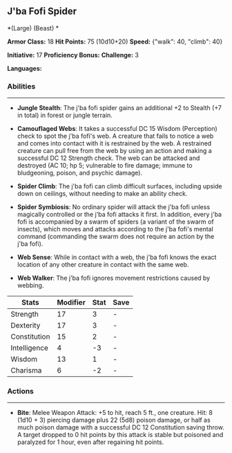 ## J'ba Fofi Spider
*(Large) (Beast) *

**Armor Class:** 18
**Hit Points:** 75 (10d10+20)
**Speed:** {"walk": 40, "climb": 40}

**Initiative:** 17
**Proficiency Bonus:**
**Challenge:** 3

**Languages:** 

### Abilities
 --- 
- **Jungle Stealth**: The j'ba fofi spider gains an additional +2 to Stealth (+7 in total) in forest or jungle terrain.

- **Camouflaged Webs**: It takes a successful DC 15 Wisdom (Perception) check to spot the j'ba fofi's web. A creature that fails to notice a web and comes into contact with it is restrained by the web. A restrained creature can pull free from the web by using an action and making a successful DC 12 Strength check. The web can be attacked and destroyed (AC 10; hp 5; vulnerable to fire damage; immune to bludgeoning, poison, and psychic damage).

- **Spider Climb**: The j'ba fofi can climb difficult surfaces, including upside down on ceilings, without needing to make an ability check.

- **Spider Symbiosis**: No ordinary spider will attack the j'ba fofi unless magically controlled or the j'ba fofi attacks it first. In addition, every j'ba fofi is accompanied by a swarm of spiders (a variant of the swarm of insects), which moves and attacks according to the j'ba fofi's mental command (commanding the swarm does not require an action by the j'ba fofi).

- **Web Sense**: While in contact with a web, the j'ba fofi knows the exact location of any other creature in contact with the same web.

- **Web Walker**: The j'ba fofi ignores movement restrictions caused by webbing.



| Stats | Modifier | Stat | Save
| ---- | ---- | ---- | ---- |
| Strength | 17 | 3 | - |
| Dexterity | 17 | 3 | - |
| Constitution | 15 | 2 | - |
| Intelligence | 4 | -3 | - |
| Wisdom | 13 | 1 | - |
| Charisma | 6 | -2 | - |

### Actions
 --- 
- **Bite**: Melee Weapon Attack: +5 to hit, reach 5 ft., one creature. Hit: 8 (1d10 + 3) piercing damage plus 22 (5d8) poison damage, or half as much poison damage with a successful DC 12 Constitution saving throw. A target dropped to 0 hit points by this attack is stable but poisoned and paralyzed for 1 hour, even after regaining hit points.


